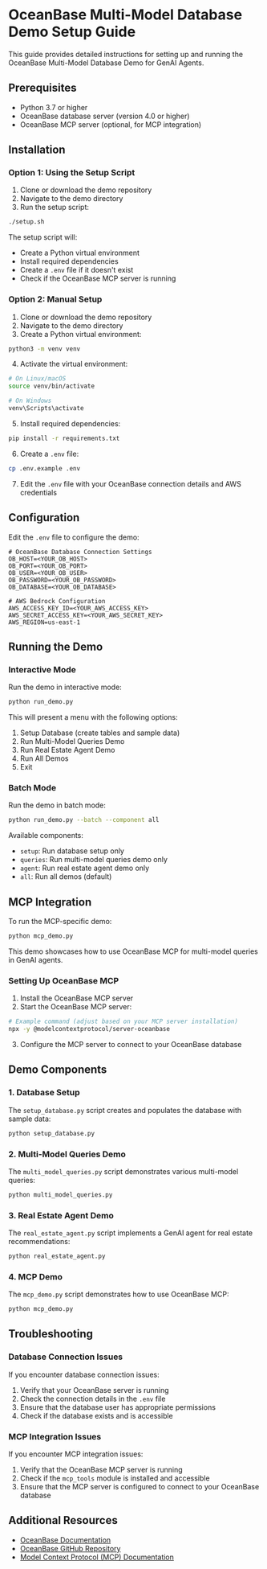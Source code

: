 # OceanBase Multi-Model Database Demo Setup Guide

This guide provides detailed instructions for setting up and running the OceanBase Multi-Model Database Demo for GenAI Agents.

## Prerequisites

- Python 3.7 or higher
- OceanBase database server (version 4.0 or higher)
- OceanBase MCP server (optional, for MCP integration)

## Installation

### Option 1: Using the Setup Script

1. Clone or download the demo repository
2. Navigate to the demo directory
3. Run the setup script:

```bash
./setup.sh
```

The setup script will:
- Create a Python virtual environment
- Install required dependencies
- Create a `.env` file if it doesn't exist
- Check if the OceanBase MCP server is running

### Option 2: Manual Setup

1. Clone or download the demo repository
2. Navigate to the demo directory
3. Create a Python virtual environment:

```bash
python3 -m venv venv
```

4. Activate the virtual environment:

```bash
# On Linux/macOS
source venv/bin/activate

# On Windows
venv\Scripts\activate
```

5. Install required dependencies:

```bash
pip install -r requirements.txt
```

6. Create a `.env` file:

```bash
cp .env.example .env
```

7. Edit the `.env` file with your OceanBase connection details and AWS credentials

## Configuration

Edit the `.env` file to configure the demo:

```
# OceanBase Database Connection Settings
OB_HOST=<YOUR_OB_HOST>
OB_PORT=<YOUR_OB_PORT>
OB_USER=<YOUR_OB_USER>
OB_PASSWORD=<YOUR_OB_PASSWORD>
OB_DATABASE=<YOUR_OB_DATABASE>

# AWS Bedrock Configuration
AWS_ACCESS_KEY_ID=<YOUR_AWS_ACCESS_KEY>
AWS_SECRET_ACCESS_KEY=<YOUR_AWS_SECRET_KEY>
AWS_REGION=us-east-1
```

## Running the Demo

### Interactive Mode

Run the demo in interactive mode:

```bash
python run_demo.py
```

This will present a menu with the following options:

1. Setup Database (create tables and sample data)
2. Run Multi-Model Queries Demo
3. Run Real Estate Agent Demo
4. Run All Demos
5. Exit

### Batch Mode

Run the demo in batch mode:

```bash
python run_demo.py --batch --component all
```

Available components:
- `setup`: Run database setup only
- `queries`: Run multi-model queries demo only
- `agent`: Run real estate agent demo only
- `all`: Run all demos (default)

## MCP Integration

To run the MCP-specific demo:

```bash
python mcp_demo.py
```

This demo showcases how to use OceanBase MCP for multi-model queries in GenAI agents.

### Setting Up OceanBase MCP

1. Install the OceanBase MCP server
2. Start the OceanBase MCP server:

```bash
# Example command (adjust based on your MCP server installation)
npx -y @modelcontextprotocol/server-oceanbase
```

3. Configure the MCP server to connect to your OceanBase database

## Demo Components

### 1. Database Setup

The `setup_database.py` script creates and populates the database with sample data:

```bash
python setup_database.py
```

### 2. Multi-Model Queries Demo

The `multi_model_queries.py` script demonstrates various multi-model queries:

```bash
python multi_model_queries.py
```

### 3. Real Estate Agent Demo

The `real_estate_agent.py` script implements a GenAI agent for real estate recommendations:

```bash
python real_estate_agent.py
```

### 4. MCP Demo

The `mcp_demo.py` script demonstrates how to use OceanBase MCP:

```bash
python mcp_demo.py
```

## Troubleshooting

### Database Connection Issues

If you encounter database connection issues:

1. Verify that your OceanBase server is running
2. Check the connection details in the `.env` file
3. Ensure that the database user has appropriate permissions
4. Check if the database exists and is accessible

### MCP Integration Issues

If you encounter MCP integration issues:

1. Verify that the OceanBase MCP server is running
2. Check if the `mcp_tools` module is installed and accessible
3. Ensure that the MCP server is configured to connect to your OceanBase database

## Additional Resources

- [OceanBase Documentation](https://www.oceanbase.com/docs)
- [OceanBase GitHub Repository](https://github.com/oceanbase/oceanbase)
- [Model Context Protocol (MCP) Documentation](https://modelcontextprotocol.github.io/docs/)